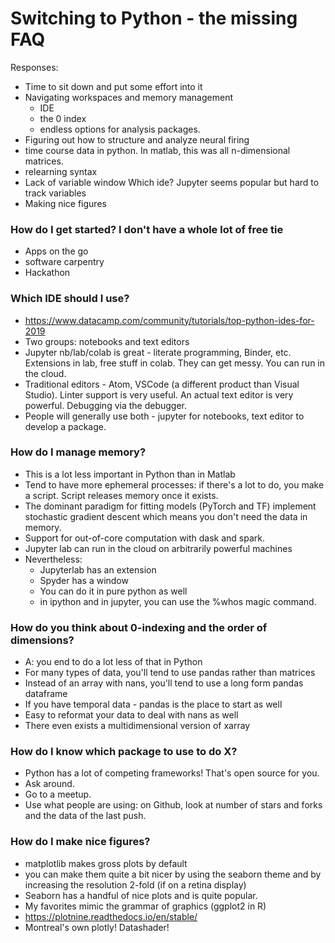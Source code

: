 # Switching to Python - the missing FAQ

Responses: 

* Time to sit down and put some effort into it
* Navigating workspaces and memory management
   * IDE
   * the 0 index
   * endless options for analysis packages.
* Figuring out how to structure and analyze neural firing
* time course data in python. In matlab, this was all n-dimensional matrices.
*  relearning syntax
* Lack of variable window Which ide? Jupyter seems popular but hard to track variables
* Making nice figures

### How do I get started? I don't have a whole lot of free tie

 * Apps on the go
 * software carpentry
 * Hackathon
 
### Which IDE should I use?

* https://www.datacamp.com/community/tutorials/top-python-ides-for-2019
* Two groups: notebooks and text editors
* Jupyter nb/lab/colab is great - literate programming, Binder, etc. Extensions in lab, free stuff in colab. They can get messy. You can run in the cloud.
* Traditional editors - Atom, VSCode (a different product than Visual Studio). Linter support is very useful. An actual text editor is very powerful. Debugging via the debugger.
* People will generally use both - jupyter for notebooks, text editor to develop a package.

### How do I manage memory?

* This is a lot less important in Python than in Matlab
* Tend to have more ephemeral processes: if there's a lot to do, you make a script. Script releases memory once it exists.
* The dominant paradigm for fitting models (PyTorch and TF) implement stochastic gradient descent which means you don't need the data in memory.
* Support for out-of-core computation with dask and spark.
* Jupyter lab can run in the cloud on arbitrarily powerful machines
* Nevertheless:
    * Jupyterlab has an extension
    * Spyder has a window
    * You can do it in pure python as well
    * in ipython and in jupyter, you can use the %whos magic command.

### How do you think about 0-indexing and the order of dimensions?

* A: you end to do a lot less of that in Python
* For many types of data, you'll tend to use pandas rather than matrices
* Instead of an array with nans, you'll tend to use a long form pandas dataframe
* If you have temporal data - pandas is the place to start as well
* Easy to reformat your data to deal with nans as well
* There even exists a multidimensional version of xarray

### How do I know which package to use to do X?

* Python has a lot of competing frameworks! That's open source for you.
* Ask around.
* Go to a meetup.
* Use what people are using: on Github, look at number of stars and forks and the data of the last push.

### How do I make nice figures?

* matplotlib makes gross plots by default
* you can make them quite a bit nicer by using the seaborn theme and by increasing the resolution 2-fold (if on a retina display)
* Seaborn has a handful of nice plots and is quite popular.
* My favorites mimic the grammar of graphics (ggplot2 in R)
* https://plotnine.readthedocs.io/en/stable/
* Montreal's own plotly! Datashader!